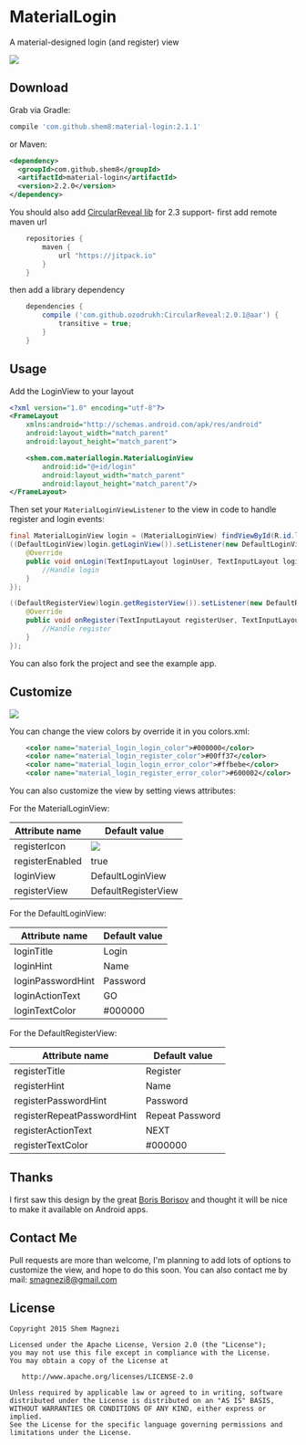 # MaterialLogin

A material-designed login (and register) view

![](art/example.gif)


Download
--------

Grab via Gradle:
```groovy
compile 'com.github.shem8:material-login:2.1.1'
```
or Maven:
```xml
<dependency>
  <groupId>com.github.shem8</groupId>
  <artifactId>material-login</artifactId>
  <version>2.2.0</version>
</dependency>
```

You should also add [CircularReveal lib](https://github.com/ozodrukh/CircularReveal) for 2.3 support- first add remote maven url

```groovy
    repositories {
        maven {
            url "https://jitpack.io"
        }
    }
```
    
then add a library dependency

```groovy
    dependencies {
        compile ('com.github.ozodrukh:CircularReveal:2.0.1@aar') {
            transitive = true;
        }
    }
```


Usage
-----

Add the LoginView to your layout

```xml
<?xml version="1.0" encoding="utf-8"?>
<FrameLayout
    xmlns:android="http://schemas.android.com/apk/res/android"
    android:layout_width="match_parent"
    android:layout_height="match_parent">

    <shem.com.materiallogin.MaterialLoginView
        android:id="@+id/login"
        android:layout_width="match_parent"
        android:layout_height="match_parent"/>
</FrameLayout>
```

Then set your `MaterialLoginViewListener` to the view in code to handle register and login events:
```java
final MaterialLoginView login = (MaterialLoginView) findViewById(R.id.login);
((DefaultLoginView)login.getLoginView()).setListener(new DefaultLoginView.DefaultLoginViewListener() {
    @Override
    public void onLogin(TextInputLayout loginUser, TextInputLayout loginPass) {
        //Handle login
    }
});

((DefaultRegisterView)login.getRegisterView()).setListener(new DefaultRegisterView.DefaultRegisterViewListener() {
    @Override
    public void onRegister(TextInputLayout registerUser, TextInputLayout registerPass, TextInputLayout registerPassRep) {
        //Handle register
    }
});
```

You can also fork the project and see the example app.



Customize
--------

![](art/custom.gif)

You can change the view colors by override it in you colors.xml:

```xml
    <color name="material_login_login_color">#000000</color>
    <color name="material_login_register_color">#00ff37</color>
    <color name="material_login_login_error_color">#ffbebe</color>
    <color name="material_login_register_error_color">#600002</color>
```

You can also customize the view by setting views attributes:

For the MaterialLoginView:

|Attribute name | Default value|
|-------------- | -------------|
|registerIcon | ![](https://github.com/google/material-design-icons/blob/master/content/drawable-mdpi/ic_add_black_24dp.png)|
|registerEnabled | true|
|loginView | DefaultLoginView|
|registerView | DefaultRegisterView|

For the DefaultLoginView:

|Attribute name | Default value|
|-------------- | -------------|
|loginTitle | Login|
|loginHint | Name|
|loginPasswordHint | Password|
|loginActionText | GO|
|loginTextColor | #000000|

For the DefaultRegisterView:

|Attribute name | Default value|
|-------------- | -------------|
|registerTitle | Register|
|registerHint | Name|
|registerPasswordHint | Password|
|registerRepeatPasswordHint | Repeat Password|
|registerActionText | NEXT|
|registerTextColor | #000000|



Thanks
--------

I first saw this design by the great [Boris Borisov][1] and thought it will be nice to make it available on Android apps.



Contact Me
-----------

Pull requests are more than welcome, I'm planning to add lots of options to customize the view, and hope to do this soon.
You can also contact me by mail: smagnezi8@gmail.com



License
--------

    Copyright 2015 Shem Magnezi

    Licensed under the Apache License, Version 2.0 (the "License");
    you may not use this file except in compliance with the License.
    You may obtain a copy of the License at

       http://www.apache.org/licenses/LICENSE-2.0

    Unless required by applicable law or agreed to in writing, software
    distributed under the License is distributed on an "AS IS" BASIS,
    WITHOUT WARRANTIES OR CONDITIONS OF ANY KIND, either express or implied.
    See the License for the specific language governing permissions and
    limitations under the License.


[1]: http://www.materialup.com/posts/compact-login
